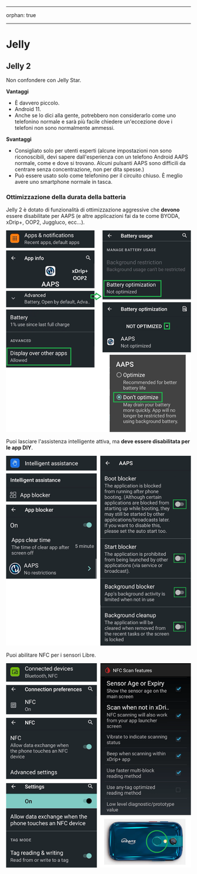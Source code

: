 - - -
orphan: true
- - -

# Jelly

## Jelly 2

Non confondere con Jelly Star.

**Vantaggi**

* È davvero piccolo.
* Android 11.
* Anche se lo dici alla gente, potrebbero non considerarlo come uno telefonino normale e sarà più facile chiedere un'eccezione dove i telefoni non sono normalmente ammessi.

**Svantaggi**

* Consigliato solo per utenti esperti (alcune impostazioni non sono riconoscibili, devi sapere dall'esperienza con un telefono Android AAPS normale, come e dove si trovano. Alcuni pulsanti AAPS sono difficili da centrare senza concentrazione, non per dita spesse.)
* Può essere usato solo come telefonino per il circuito chiuso. È meglio avere uno smartphone normale in tasca.

### Ottimizzazione della durata della batteria

Jelly 2 è dotato di funzionalità di ottimizzazione aggressive che **devono** essere disabilitate per AAPS (e altre applicazioni fai da te come BYODA, xDrip+, OOP2, Juggluco, ecc...).

![](../images/Jelly_Settings1.png)

Puoi lasciare l'assistenza intelligente attiva, ma **deve essere disabilitata per le app DIY**.

![](../images/Jelly_Settings2.png)

Puoi abilitare NFC per i sensori Libre.

![](../images/Jelly_Settings3.png)

